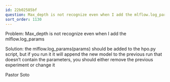 ```yaml
---
id: 22b02585bf
question: Max_depth is not recognize even when I add the mlflow.log_params
sort_order: 1130
---
```


Problem: Max_depth is not recognize even when I add the mlflow.log_params

Solution: the mlflow.log_params(params) should be added to the hpo.py script, but if you run it it will append the new model to the previous run that doesn’t contain the parameters, you should either remove the previous experiment or change it

Pastor Soto

